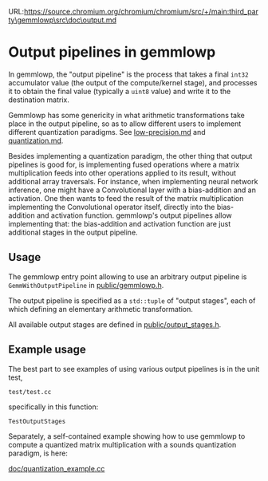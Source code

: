 URL:https://source.chromium.org/chromium/chromium/src/+/main:third_party\gemmlowp\src\doc\output.md
# Output pipelines in gemmlowp

In gemmlowp, the "output pipeline" is the process that takes a final `int32`
accumulator value (the output of the compute/kernel stage), and processes it to
obtain the final value (typically a `uint8` value) and write it to the
destination matrix.

Gemmlowp has some genericity in what arithmetic transformations take place in
the output pipeline, so as to allow different users to implement different
quantization paradigms. See [low-precision.md](low-precision.md) and
[quantization.md](quantization.md).

Besides implementing a quantization paradigm, the other thing that output
pipelines is good for, is implementing fused operations where a matrix
multiplication feeds into other operations applied to its result, without
additional array traversals. For instance, when implementing neural network
inference, one might have a Convolutional layer with a bias-addition and an
activation. One then wants to feed the result of the matrix multiplication
implementing the Convolutional operator itself, directly into the bias-addition
and activation function. gemmlowp's output pipelines allow implementing that:
the bias-addition and activation function are just additional stages in the
output pipeline.

## Usage

The gemmlowp entry point allowing to use an arbitrary output pipeline is
`GemmWithOutputPipeline` in [public/gemmlowp.h](../public/gemmlowp.h).

The output pipeline is specified as a `std::tuple` of "output stages", each of
which defining an elementary arithmetic transformation.

All available output stages are defined in
[public/output_stages.h](../public/output_stages.h).

## Example usage

The best part to see examples of using various output pipelines is in the unit
test,

```
test/test.cc
```

specifically in this function:

```
TestOutputStages
```

Separately, a self-contained example showing how to use gemmlowp to compute a
quantized matrix multiplication with a sounds quantization paradigm, is here:

[doc/quantization_example.cc](quantization_example.cc)
